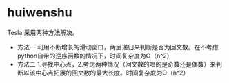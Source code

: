 # huiwenshu
Tesla
采用两种方法解决。
- 方法一
利用不断增长的滑动窗口，两层递归来判断是否为回文数。在不考虑python自带的逆序函数的情况下，时间复杂度为O（n^2）
- 方法二
1.寻找中心点，2.考虑两种情况（回文数的唱的是奇数还是偶数）来判断以该中心点拓展的回文数的最大长度。时间复杂度为O（n^2）
